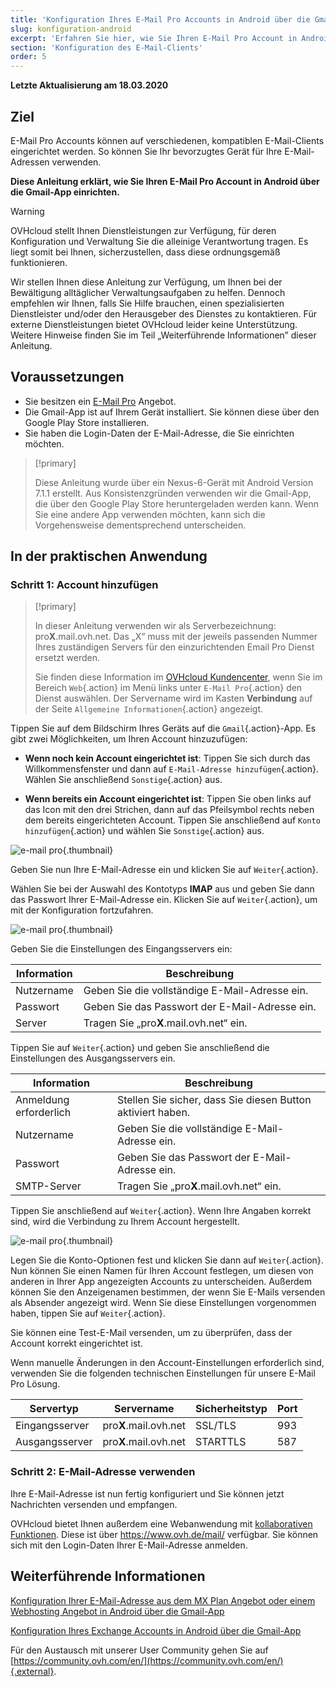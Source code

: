 ```yaml
---
title: 'Konfiguration Ihres E-Mail Pro Accounts in Android über die Gmail-App'
slug: konfiguration-android
excerpt: 'Erfahren Sie hier, wie Sie Ihren E-Mail Pro Account in Android über die Gmail-App einrichten'
section: 'Konfiguration des E-Mail-Clients'
order: 5
---
```


**Letzte Aktualisierung am 18.03.2020**

## Ziel

E-Mail Pro Accounts können auf verschiedenen, kompatiblen E-Mail-Clients eingerichtet werden. So können Sie Ihr bevorzugtes Gerät für Ihre E-Mail-Adressen verwenden.

**Diese Anleitung erklärt, wie Sie Ihren E-Mail Pro Account in Android über die Gmail-App einrichten.**

> [!warning]
>OVHcloud stellt Ihnen Dienstleistungen zur Verfügung, für deren Konfiguration und Verwaltung Sie die alleinige Verantwortung tragen. Es liegt somit bei Ihnen, sicherzustellen, dass diese ordnungsgemäß funktionieren.
>
>Wir stellen Ihnen diese Anleitung zur Verfügung, um Ihnen bei der Bewältigung alltäglicher Verwaltungsaufgaben zu helfen. Dennoch empfehlen wir Ihnen, falls Sie Hilfe brauchen, einen spezialisierten Dienstleister und/oder den Herausgeber des Dienstes zu kontaktieren. Für externe Dienstleistungen bietet OVHcloud leider keine Unterstützung. Weitere Hinweise finden Sie im Teil „Weiterführende Informationen” dieser Anleitung.
>

## Voraussetzungen

- Sie besitzen ein [E-Mail Pro](https://www.ovh.de/emails/email-pro/) Angebot.
- Die Gmail-App ist auf Ihrem Gerät installiert. Sie können diese über den Google Play Store installieren.
- Sie haben die Login-Daten der E-Mail-Adresse, die Sie einrichten möchten.

> [!primary]
>
> Diese Anleitung wurde über ein Nexus-6-Gerät mit Android Version 7.1.1 erstellt. Aus Konsistenzgründen verwenden wir die Gmail-App, die über den Google Play Store heruntergeladen werden kann. Wenn Sie eine andere App verwenden möchten, kann sich die Vorgehensweise dementsprechend unterscheiden.
>

## In der praktischen Anwendung

### Schritt 1: Account hinzufügen

> [!primary]
>
> In dieser Anleitung verwenden wir als Serverbezeichnung: pro**X**.mail.ovh.net. Das „X“ muss mit der jeweils passenden Nummer Ihres zuständigen Servers für den einzurichtenden Email Pro Dienst ersetzt werden.
> 
> Sie finden diese Information im [OVHcloud Kundencenter](https://www.ovh.com/auth/?action=gotomanager), wenn Sie im Bereich `Web`{.action} im Menü links unter `E-Mail Pro`{.action}
> den Dienst auswählen. Der Servername wird im Kasten **Verbindung** auf der Seite `Allgemeine Informationen`{.action} angezeigt.
>

Tippen Sie auf dem Bildschirm Ihres Geräts auf die `Gmail`{.action}-App. Es gibt zwei Möglichkeiten, um Ihren Account hinzuzufügen:

- **Wenn noch kein Account eingerichtet ist**: Tippen Sie sich durch das Willkommensfenster und dann auf `E-Mail-Adresse hinzufügen`{.action}. Wählen Sie anschließend `Sonstige`{.action} aus. 

- **Wenn bereits ein Account eingerichtet ist**: Tippen Sie oben links auf das Icon mit den drei Strichen, dann auf das Pfeilsymbol rechts neben dem bereits eingerichteten Account. Tippen Sie anschließend auf `Konto hinzufügen`{.action} und wählen Sie `Sonstige`{.action} aus. 

![e-mail pro](images/configuration-email-pro-gmail-application-android-step1.png){.thumbnail}

Geben Sie nun Ihre E-Mail-Adresse ein und klicken Sie auf `Weiter`{.action}.

Wählen Sie bei der Auswahl des Kontotyps **IMAP** aus und geben Sie dann das Passwort Ihrer E-Mail-Adresse ein. Klicken Sie auf `Weiter`{.action}, um mit der Konfiguration fortzufahren.

![e-mail pro](images/configuration-email-pro-gmail-application-android-step2.png){.thumbnail}

Geben Sie die Einstellungen des Eingangsservers ein:

|Information|Beschreibung| 
|---|---| 
|Nutzername|Geben Sie die vollständige E-Mail-Adresse ein.|  
|Passwort|Geben Sie das Passwort der E-Mail-Adresse ein.|
|Server|Tragen Sie „pro**X**.mail.ovh.net“ ein.|

Tippen Sie auf `Weiter`{.action} und geben Sie anschließend die Einstellungen des Ausgangsservers ein.

|Information|Beschreibung| 
|---|---| 
|Anmeldung erforderlich|Stellen Sie sicher, dass Sie diesen Button aktiviert haben.|
|Nutzername|Geben Sie die vollständige E-Mail-Adresse ein.|  
|Passwort|Geben Sie das Passwort der E-Mail-Adresse ein.|
|SMTP-Server|Tragen Sie „pro**X**.mail.ovh.net“ ein.|

Tippen Sie anschließend auf `Weiter`{.action}. Wenn Ihre Angaben korrekt sind, wird die Verbindung zu Ihrem Account hergestellt.

![e-mail pro](images/configuration-email-pro-gmail-application-android-step3.png){.thumbnail}

Legen Sie die Konto-Optionen fest und klicken Sie dann auf `Weiter`{.action}. Nun können Sie einen Namen für Ihren Account festlegen, um diesen von anderen in Ihrer App angezeigten Accounts zu unterscheiden. Außerdem können Sie den Anzeigenamen bestimmen, der wenn Sie E-Mails versenden als Absender angezeigt wird. Wenn Sie diese Einstellungen vorgenommen haben, tippen Sie auf `Weiter`{.action}.

Sie können eine Test-E-Mail versenden, um zu überprüfen, dass der Account korrekt eingerichtet ist.

Wenn manuelle Änderungen in den Account-Einstellungen erforderlich sind, verwenden Sie die folgenden technischen Einstellungen für unsere E-Mail Pro Lösung.

|Servertyp|Servername|Sicherheitstyp|Port|
|---|---|---|---|
|Eingangsserver|pro**X**.mail.ovh.net|SSL/TLS|993|
|Ausgangsserver|pro**X**.mail.ovh.net|STARTTLS|587|

### Schritt 2: E-Mail-Adresse verwenden

Ihre E-Mail-Adresse ist nun fertig konfiguriert und Sie können jetzt Nachrichten versenden und empfangen.

OVHcloud bietet Ihnen außerdem eine Webanwendung mit [kollaborativen Funktionen](https://www.ovh.de/emails/). Diese ist über <https://www.ovh.de/mail/> verfügbar. Sie können sich mit den Login-Daten Ihrer E-Mail-Adresse anmelden.


## Weiterführende Informationen

[Konfiguration Ihrer E-Mail-Adresse aus dem MX Plan Angebot oder einem Webhosting Angebot in Android über die Gmail-App](https://docs.ovh.com/de/emails/konfiguration-android)

[Konfiguration Ihres Exchange Accounts in Android über die Gmail-App](https://docs.ovh.com/de/microsoft-collaborative-solutions/exchange_20132016_konfiguration_in_android/)

Für den Austausch mit unserer User Community gehen Sie auf [https://community.ovh.com/en/](https://community.ovh.com/en/){.external}.